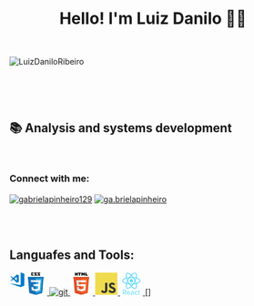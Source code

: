 


<h1 align="center">Hello! I'm Luiz Danilo 👨‍💻</h1>


</br>
<p align="left"> <img src="https://komarev.com/ghpvc/?username=LuizDaniloRibeiro&label=Profile%20views&color=0e75b6&style=flat" alt="LuizDaniloRibeiro" /> </p>
</br></br></br>



## 📚 Analysis and systems development 

</br>


<h3 align="left">Connect with me:</h3>
<p align="left">
<a href="https://www.linkedin.com/in/luiz-danilo-ribeiro-9b977313a/" target="blank"><img align="center" src="https://cdn.jsdelivr.net/npm/simple-icons@3.0.1/icons/linkedin.svg" alt="gabrielapinheiro129" height="30" width="40" /></a>
<a href="https://www.instagram.com/_daniloribeiro_/?hl=pt-br" target="blank"><img align="center" src="https://cdn.jsdelivr.net/npm/simple-icons@3.0.1/icons/instagram.svg" alt="ga.brielapinheiro" height="30" width="40" /></a>
</p>
</br></br>


## Languafes and Tools:
 <p align="left"> <a href="https://www.w3schools.com/css/" target="_blank"> <img src="https://raw.githubusercontent.com/devicons/devicon/master/icons/css3/css3-original-wordmark.svg" alt="css3" width="40" height="40"/> </a> <a href="https://git-scm.com/" target="_blank"> <img src="https://www.vectorlogo.zone/logos/git-scm/git-scm-icon.svg" alt="git" width="40" height="40"/> </a> <a href="https://www.w3.org/html/" target="_blank"> <img src="https://raw.githubusercontent.com/devicons/devicon/master/icons/html5/html5-original-wordmark.svg" alt="html5" width="40" height="40"/> </a> <a href="https://developer.mozilla.org/en-US/docs/Web/JavaScript" target="_blank"> <img src="https://raw.githubusercontent.com/devicons/devicon/master/icons/javascript/javascript-original.svg" alt="javascript" width="40" height="40"/> </a>  <a href="https://reactjs.org/" target="_blank"> <img src="https://raw.githubusercontent.com/devicons/devicon/master/icons/react/react-original-wordmark.svg" alt="react" width="40" height="40"/> </a> 
  [<img align="left" alt="Visual Studio Code" width="26px" src="https://raw.githubusercontent.com/github/explore/80688e429a7d4ef2fca1e82350fe8e3517d3494d/topics/visual-studio-code/visual-studio-code.png" />]
 

